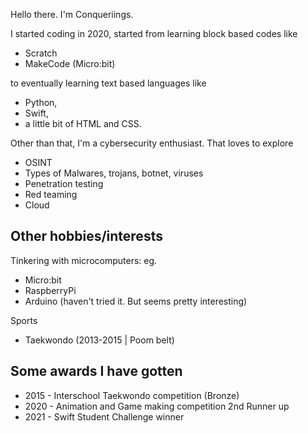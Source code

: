Hello there. I'm Conqueriings. 

I started coding in 2020, started from learning block based codes like
- Scratch
- MakeCode (Micro:bit)

to eventually learning text based languages like 
- Python,
- Swift, 
- a little bit of HTML and CSS.

Other than that, I'm a cybersecurity enthusiast. That loves to explore 
- OSINT
- Types of Malwares, trojans, botnet, viruses 
- Penetration testing 
- Red teaming 
- Cloud 

Other hobbies/interests
----------------------
Tinkering with microcomputers: eg.
- Micro:bit
- RaspberryPi
- Arduino (haven't tried it. But seems pretty interesting) 

Sports 
- Taekwondo (2013-2015 | Poom belt) 


Some awards I have gotten
--------------------------
- 2015 - Interschool Taekwondo competition (Bronze) 
- 2020 - Animation and Game making competition 
2nd Runner up 
- 2021 - Swift Student Challenge 
winner 

